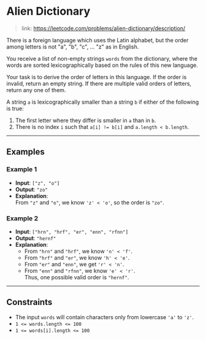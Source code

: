 # Alien Dictionary
> link: https://leetcode.com/problems/alien-dictionary/description/ 

There is a foreign language which uses the Latin alphabet, but the order among letters is not "a", "b", "c", ... "z" as in English.

You receive a list of non-empty strings `words` from the dictionary, where the words are sorted lexicographically based on the rules of this new language.

Your task is to derive the order of letters in this language. If the order is invalid, return an empty string. If there are multiple valid orders of letters, return any one of them.

A string `a` is lexicographically smaller than a string `b` if either of the following is true:

1. The first letter where they differ is smaller in `a` than in `b`.
2. There is no index `i` such that `a[i] != b[i]` and `a.length < b.length`.

---

## Examples

### Example 1

- **Input**: `["z", "o"]`
- **Output**: `"zo"`
- **Explanation**:  
  From `"z"` and `"o"`, we know `'z' < 'o'`, so the order is `"zo"`.

### Example 2

- **Input**: `["hrn", "hrf", "er", "enn", "rfnn"]`
- **Output**: `"hernf"`
- **Explanation**:
  - From `"hrn"` and `"hrf"`, we know `'n' < 'f'`.
  - From `"hrf"` and `"er"`, we know `'h' < 'e'`.
  - From `"er"` and `"enn"`, we get `'r' < 'n'`.
  - From `"enn"` and `"rfnn"`, we know `'e' < 'r'`.  
  Thus, one possible valid order is `"hernf"`.

---

## Constraints

- The input `words` will contain characters only from lowercase `'a'` to `'z'`.
- `1 <= words.length <= 100`
- `1 <= words[i].length <= 100`
